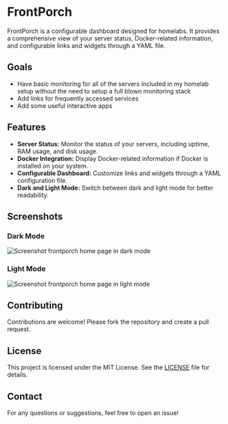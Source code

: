 # FrontPorch

FrontPorch is a configurable dashboard designed for homelabs. It provides a comprehensive view of your server status, Docker-related information, and configurable links and widgets through a YAML file.

## Goals

- Have basic monitoring for all of the servers included in my homelab setup without the need to setup a full blown monitoring stack
- Add links for frequently accessed services
- Add some useful interactive apps

## Features

- **Server Status:** Monitor the status of your servers, including uptime, RAM usage, and disk usage.
- **Docker Integration:** Display Docker-related information if Docker is installed on your system.
- **Configurable Dashboard:** Customize links and widgets through a YAML configuration file.
- **Dark and Light Mode:** Switch between dark and light mode for better readability.

## Screenshots

### Dark Mode

![Screenshot frontporch home page in dark mode](docs/dark_mode.jpeg)

### Light Mode

![Screenshot frontporch home page in light mode](docs/light_mode.jpeg)

## Contributing

Contributions are welcome! Please fork the repository and create a pull request.

## License

This project is licensed under the MIT License. See the [LICENSE](LICENSE) file for details.

## Contact

For any questions or suggestions, feel free to open an issue!
